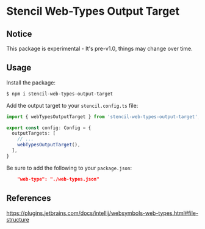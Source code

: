 # Stencil Web-Types Output Target

## Notice

This package is experimental - It's pre-v1.0, things may change over time.

## Usage

Install the package:
```sh
$ npm i stencil-web-types-output-target
```

Add the output target to your `stencil.config.ts` file:
```ts
import { webTypesOutputTarget } from 'stencil-web-types-output-target';

export const config: Config = {
  outputTargets: [
    // ...
    webTypesOutputTarget(),
  ],
}
```

Be sure to add the following to your `package.json`:
```json
    "web-type": "./web-types.json"
```

## References

https://plugins.jetbrains.com/docs/intellij/websymbols-web-types.html#file-structure